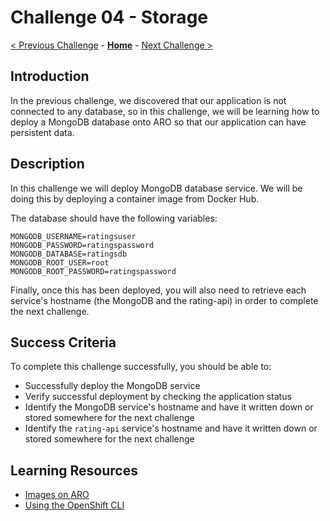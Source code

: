 # Challenge 04 - Storage

[< Previous Challenge](./Challenge-03.md) - **[Home](../README.md)** - [Next Challenge >](./Challenge-05.md)

## Introduction
In the previous challenge, we discovered that our application is not connected to any database, so in this challenge, we will be learning how to deploy a MongoDB database onto ARO so that our application can have persistent data.

## Description
In this challenge we will deploy MongoDB database service. We will be doing this by deploying a container image from Docker Hub. 

The database should have the following variables:
  ```
  MONGODB_USERNAME=ratingsuser
  MONGODB_PASSWORD=ratingspassword
  MONGODB_DATABASE=ratingsdb
  MONGODB_ROOT_USER=root
  MONGODB_ROOT_PASSWORD=ratingspassword
  ```

Finally, once this has been deployed, you will also need to retrieve each service's hostname (the MongoDB and the rating-api) in order to complete the next challenge. 

## Success Criteria
To complete this challenge successfully, you should be able to:
- Successfully deploy the MongoDB service  
- Verify successful deployment by checking the application status
- Identify the MongoDB service's hostname and have it written down or stored somewhere for the next challenge
- Identify the `rating-api` service's hostname and have it written down or stored somewhere for the next challenge

## Learning Resources
- [Images on ARO](https://docs.openshift.com/container-platform/4.11/openshift_images/index.html)
- [Using the OpenShift CLI](https://docs.openshift.com/container-platform/4.7/cli_reference/openshift_cli/getting-started-cli.html#cli-using-cli_cli-developer-commands)